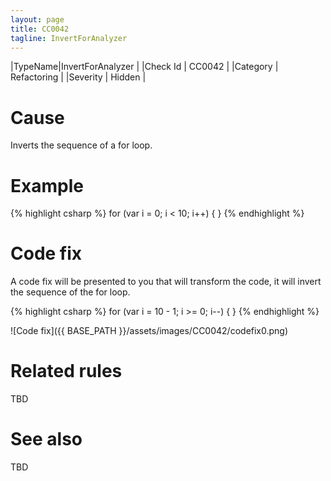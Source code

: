 ```yaml
---
layout: page
title: CC0042
tagline: InvertForAnalyzer
---
```


|TypeName|InvertForAnalyzer |
|Check Id | CC0042 |
|Category | Refactoring |
|Severity | Hidden |

# Cause

Inverts the sequence of a for loop.

# Example

{% highlight csharp %}
for (var i = 0; i < 10; i++) { }
{% endhighlight %}

# Code fix

A code fix will be presented to you that will transform the code, it will invert the sequence of the for loop.

{% highlight csharp %}
for (var i = 10 - 1; i >= 0; i--) { }
{% endhighlight %}

![Code fix]({{ BASE_PATH }}/assets/images/CC0042/codefix0.png)

# Related rules

TBD

# See also

TBD
